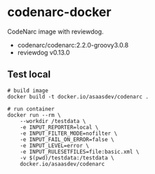 # codenarc-docker

CodeNarc image with reviewdog.

- codenarc/codenarc:2.2.0-groovy3.0.8
- reviewdog v0.13.0

## Test local

```
# build image
docker build -t docker.io/asaasdev/codenarc .

# run container
docker run --rm \
    --workdir /testdata \
    -e INPUT_REPORTER=local \
    -e INPUT_FILTER_MODE=nofilter \
    -e INPUT_FAIL_ON_ERROR=false \
    -e INPUT_LEVEL=error \
    -e INPUT_RULESETFILES=file:basic.xml \
    -v $(pwd)/testdata:/testdata \
    docker.io/asaasdev/codenarc

```